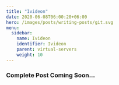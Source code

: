 ```yaml
---
title: "Ivideon"
date: 2020-06-08T06:00:20+06:00
hero: /images/posts/writing-posts/git.svg
menu:
  sidebar:
    name: Ivideon
    identifier: Ivideon
    parent: virtual-servers
    weight: 10
---
```

### Complete Post Coming Soon...